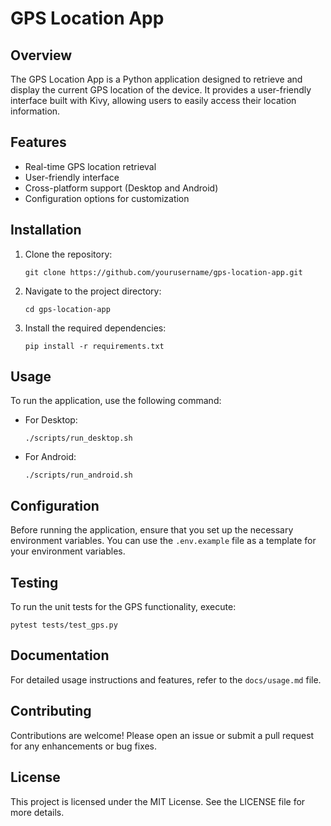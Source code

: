 # GPS Location App

## Overview
The GPS Location App is a Python application designed to retrieve and display the current GPS location of the device. It provides a user-friendly interface built with Kivy, allowing users to easily access their location information.

## Features
- Real-time GPS location retrieval
- User-friendly interface
- Cross-platform support (Desktop and Android)
- Configuration options for customization

## Installation
1. Clone the repository:
   ```
   git clone https://github.com/yourusername/gps-location-app.git
   ```
2. Navigate to the project directory:
   ```
   cd gps-location-app
   ```
3. Install the required dependencies:
   ```
   pip install -r requirements.txt
   ```

## Usage
To run the application, use the following command:
- For Desktop:
  ```
  ./scripts/run_desktop.sh
  ```
- For Android:
  ```
  ./scripts/run_android.sh
  ```

## Configuration
Before running the application, ensure that you set up the necessary environment variables. You can use the `.env.example` file as a template for your environment variables.

## Testing
To run the unit tests for the GPS functionality, execute:
```
pytest tests/test_gps.py
```

## Documentation
For detailed usage instructions and features, refer to the `docs/usage.md` file.

## Contributing
Contributions are welcome! Please open an issue or submit a pull request for any enhancements or bug fixes.

## License
This project is licensed under the MIT License. See the LICENSE file for more details.